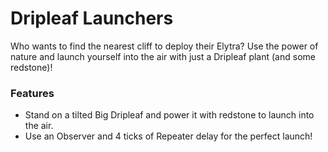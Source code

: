 # Dripleaf Launchers<!--$headerTitle--><!--$pmc:delete-->

Who wants to find the nearest cliff to deploy their Elytra? Use the power of nature and launch yourself into the air with just a Dripleaf plant (and some redstone)!<!--$pmc:headerSize-->

### Features
- Stand on a tilted Big Dripleaf and power it with redstone to launch into the air.
- Use an Observer and 4 ticks of Repeater delay for the perfect launch!
